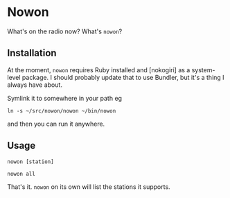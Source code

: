 # Nowon

What's on the radio now? What's `nowon`?

## Installation

At the moment, `nowon` requires Ruby installed and [nokogiri] as a system-level package. I should probably update that to use Bundler, but it's a thing I always have about.

Symlink it to somewhere in your path eg

	ln -s ~/src/nowon/nowon ~/bin/nowon
	
and then you can run it anywhere.

## Usage

	nowon [station]

	nowon all

That's it. `nowon` on its own will list the stations it supports.

